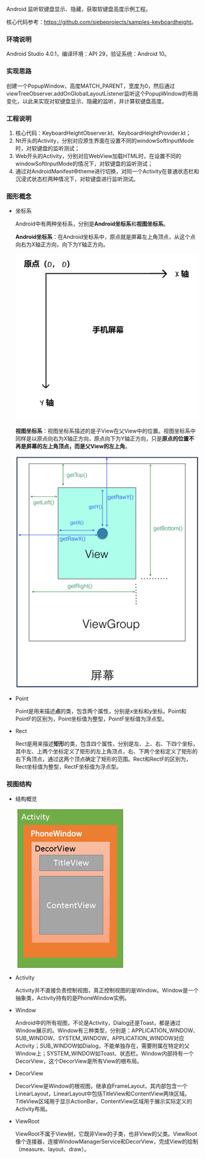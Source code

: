 Android 监听软键盘显示、隐藏，获取软键盘高度示例工程。

核心代码参考：<https://github.com/siebeprojects/samples-keyboardheight>。

### 环境说明
Android Studio 4.0.1，编译环境：API 29，验证系统：Android 10。

### 实现思路
创建一个PopupWindow，高度MATCH_PARENT，宽度为0，然后通过viewTreeObserver.addOnGlobalLayoutListener监听这个PopupWindow的布局变化，以此来实现对软键盘显示、隐藏的监听，并计算软键盘高度。

### 工程说明
1. 核心代码：KeyboardHeightObserver.kt、KeyboardHeightProvider.kt；
2. Nt开头的Activity，分别对应原生界面在设置不同的windowSoftInputMode时，对软键盘的监听测试；
3. Web开头的Activity，分别对应WebView加载HTML时，在设置不同的windowSoftInputMode的情况下，对软键盘的监听测试；
4. 通过对AndroidManifest中theme进行切换，对同一个Activity在普通状态栏和沉浸式状态栏两种情况下，对软键盘进行监听测试。

### 图形概念
- 坐标系
  
  Android中有两种坐标系，分别是**Android坐标系**和**视图坐标系**。
  
  **Android坐标系**：在Android坐标系中，原点就是屏幕左上角顶点，从这个点向右为X轴正方向，向下为Y轴正方向。
  
  ![Android坐标系](/app/src/main/assets/Android坐标系.jpg)
  
  **视图坐标系**：视图坐标系描述的是子View在父View中的位置。视图坐标系中同样是以原点向右为X轴正方向，原点向下为Y轴正方向，只是**原点的位置不再是屏幕的左上角顶点，而是父View的左上角**。
  
  ![视图坐标系](/app/src/main/assets/视图坐标系.jpg)
  
- Point
  
  Point是用来描述**点**的类，包含两个属性，分别是x坐标和y坐标。Point和PointF的区别为，Point坐标值为整型，PointF坐标值为浮点型。
  
- Rect
  
  Rect是用来描述**矩形**的类，包含四个属性，分别是左、上、右、下四个坐标，其中左、上两个坐标定义了矩形的左上角顶点，右、下两个坐标定义了矩形的右下角顶点，通过这两个顶点确定了矩形的范围。Rect和RectF的区别为，Rect坐标值为整型，RectF坐标值为浮点型。

### 视图结构
- 结构概览
  
  ![Android视图结构](/app/src/main/assets/view_architecture.png)
  
- Activity
  
  Activity并不直接负责控制视图，真正控制视图的是Window。Window是一个抽象类，Activity持有的是PhoneWindow实例。
  
- Window
  
  Android中的所有视图，不论是Activity，Dialog还是Toast，都是通过Window展示的。Window有三种类型，分别是：APPLICATION_WINDOW、SUB_WINDOW、SYSTEM_WINDOW，APPLICATION_WINDOW对应Activity；SUB_WINDOW如Dialog，不能单独存在，需要附属在特定的父Window上；SYSTEM_WINDOW如Toast、状态栏。Window内部持有一个DecorView，这个DecorView是所有View的根布局。
  
- DecorView
  
  DecorView是Window的根视图，继承自FrameLayout，其内部包含一个LinearLayout，LinearLayout中包括TitleView和ContentView两块区域。TitleView区域用于显示ActionBar，ContentView区域用于展示实际定义的Activity布局。
  
- ViewRoot
  
  ViewRoot不属于View树，它既非View的子类，也非View的父类。ViewRoot像个连接器，连接WindowManagerService和DecorView，完成View的绘制（measure、layout、draw）。
